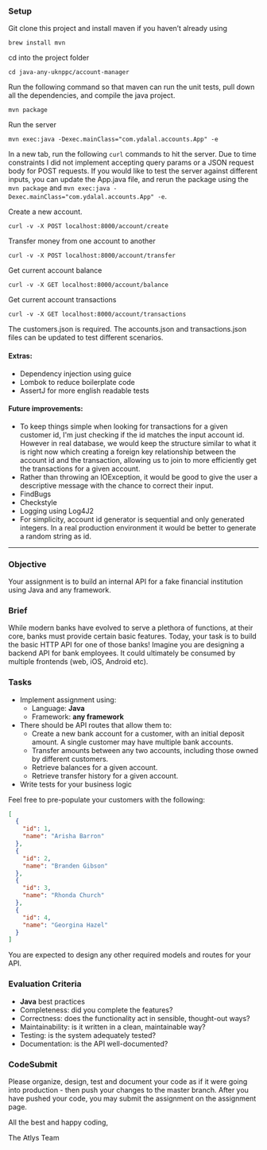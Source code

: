 ### Setup

Git clone this project and install maven if you haven’t already using
```
brew install mvn
```
cd into the project folder 
```
cd java-any-uknppc/account-manager
```

Run the following command so that maven can run the unit tests, pull down all the dependencies, and compile the java project.
```
mvn package
```

Run the server
```
mvn exec:java -Dexec.mainClass="com.ydalal.accounts.App" -e
```

In a new tab, run the following `curl` commands to hit the server. Due to time constraints I did not implement accepting query params or a JSON request body for POST requests. If you would like to test the server against different inputs, you can update the App.java file, and rerun the package using the `mvn package` and `mvn exec:java -Dexec.mainClass="com.ydalal.accounts.App" -e`.

Create a new account.
```
curl -v -X POST localhost:8000/account/create 
```
Transfer money from one account to another
```
curl -v -X POST localhost:8000/account/transfer 
```
Get current account balance
```
curl -v -X GET localhost:8000/account/balance 
```
Get current account transactions
```
curl -v -X GET localhost:8000/account/transactions 
```

The customers.json is required. The accounts.json and transactions.json files can be updated to test different scenarios.

#### Extras:
* Dependency injection using guice
* Lombok to reduce boilerplate code
* AssertJ for more english readable tests

#### Future improvements:
* To keep things simple when looking for transactions for a given customer id, I'm just checking if the id matches the input account id. However in real database, we would keep the structure similar to what it is right now which creating a foreign key relationship between the account id and the transaction, allowing us to join to more efficiently get the transactions for a given account.
* Rather than throwing an IOException, it would be good to give the user a descriptive message with the chance to correct their input.
* FindBugs
* Checkstyle
* Logging using Log4J2
* For simplicity, account id generator is sequential and only generated integers. In a real production environment it would be better to generate a random string as id.
-----

### Objective

Your assignment is to build an internal API for a fake financial institution using Java and any framework.

### Brief

While modern banks have evolved to serve a plethora of functions, at their core, banks must provide certain basic features. Today, your task is to build the basic HTTP API for one of those banks! Imagine you are designing a backend API for bank employees. It could ultimately be consumed by multiple frontends (web, iOS, Android etc).

### Tasks

- Implement assignment using:
  - Language: **Java**
  - Framework: **any framework**
- There should be API routes that allow them to:
  - Create a new bank account for a customer, with an initial deposit amount. A
    single customer may have multiple bank accounts.
  - Transfer amounts between any two accounts, including those owned by
    different customers.
  - Retrieve balances for a given account.
  - Retrieve transfer history for a given account.
- Write tests for your business logic

Feel free to pre-populate your customers with the following:

```json
[
  {
    "id": 1,
    "name": "Arisha Barron"
  },
  {
    "id": 2,
    "name": "Branden Gibson"
  },
  {
    "id": 3,
    "name": "Rhonda Church"
  },
  {
    "id": 4,
    "name": "Georgina Hazel"
  }
]
```

You are expected to design any other required models and routes for your API.

### Evaluation Criteria

- **Java** best practices
- Completeness: did you complete the features?
- Correctness: does the functionality act in sensible, thought-out ways?
- Maintainability: is it written in a clean, maintainable way?
- Testing: is the system adequately tested?
- Documentation: is the API well-documented?

### CodeSubmit

Please organize, design, test and document your code as if it were going into production - then push your changes to the master branch. After you have pushed your code, you may submit the assignment on the assignment page.

All the best and happy coding,

The Atlys Team
